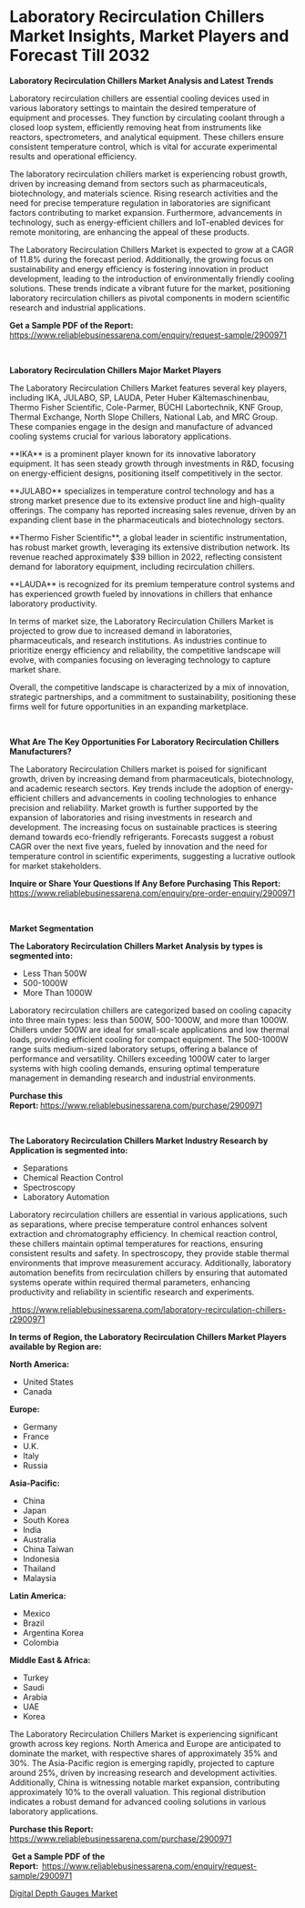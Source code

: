 <p><h1>Laboratory Recirculation Chillers Market Insights, Market Players and Forecast Till 2032</h1></p><p><strong>Laboratory Recirculation Chillers Market Analysis and Latest Trends</strong></p>
<p><p>Laboratory recirculation chillers are essential cooling devices used in various laboratory settings to maintain the desired temperature of equipment and processes. They function by circulating coolant through a closed loop system, efficiently removing heat from instruments like reactors, spectrometers, and analytical equipment. These chillers ensure consistent temperature control, which is vital for accurate experimental results and operational efficiency.</p><p>The laboratory recirculation chillers market is experiencing robust growth, driven by increasing demand from sectors such as pharmaceuticals, biotechnology, and materials science. Rising research activities and the need for precise temperature regulation in laboratories are significant factors contributing to market expansion. Furthermore, advancements in technology, such as energy-efficient chillers and IoT-enabled devices for remote monitoring, are enhancing the appeal of these products.</p><p>The Laboratory Recirculation Chillers Market is expected to grow at a CAGR of 11.8% during the forecast period. Additionally, the growing focus on sustainability and energy efficiency is fostering innovation in product development, leading to the introduction of environmentally friendly cooling solutions. These trends indicate a vibrant future for the market, positioning laboratory recirculation chillers as pivotal components in modern scientific research and industrial applications.</p></p>
<p><strong>Get a Sample PDF of the Report:&nbsp;</strong> <a href="https://www.reliablebusinessarena.com/enquiry/request-sample/2900971?utm_campaign=3562&utm_medium=2&utm_source=Github&utm_content=ia&utm_term=16032025&utm_id=laboratory-recirculation-chillers">https://www.reliablebusinessarena.com/enquiry/request-sample/2900971</a></p>
<p>&nbsp;</p>
<p><strong>Laboratory Recirculation Chillers Major Market Players</strong></p>
<p><p>The Laboratory Recirculation Chillers Market features several key players, including IKA, JULABO, SP, LAUDA, Peter Huber Kältemaschinenbau, Thermo Fisher Scientific, Cole-Parmer, BÜCHI Labortechnik, KNF Group, Thermal Exchange, North Slope Chillers, National Lab, and MRC Group. These companies engage in the design and manufacture of advanced cooling systems crucial for various laboratory applications.</p><p>**IKA** is a prominent player known for its innovative laboratory equipment. It has seen steady growth through investments in R&D, focusing on energy-efficient designs, positioning itself competitively in the sector. </p><p>**JULABO** specializes in temperature control technology and has a strong market presence due to its extensive product line and high-quality offerings. The company has reported increasing sales revenue, driven by an expanding client base in the pharmaceuticals and biotechnology sectors.</p><p>**Thermo Fisher Scientific**, a global leader in scientific instrumentation, has robust market growth, leveraging its extensive distribution network. Its revenue reached approximately $39 billion in 2022, reflecting consistent demand for laboratory equipment, including recirculation chillers.</p><p>**LAUDA** is recognized for its premium temperature control systems and has experienced growth fueled by innovations in chillers that enhance laboratory productivity.</p><p>In terms of market size, the Laboratory Recirculation Chillers Market is projected to grow due to increased demand in laboratories, pharmaceuticals, and research institutions. As industries continue to prioritize energy efficiency and reliability, the competitive landscape will evolve, with companies focusing on leveraging technology to capture market share.</p><p>Overall, the competitive landscape is characterized by a mix of innovation, strategic partnerships, and a commitment to sustainability, positioning these firms well for future opportunities in an expanding marketplace.</p></p>
<p>&nbsp;</p>
<p><strong>What Are The Key Opportunities For Laboratory Recirculation Chillers Manufacturers?</strong></p>
<p><p>The Laboratory Recirculation Chillers market is poised for significant growth, driven by increasing demand from pharmaceuticals, biotechnology, and academic research sectors. Key trends include the adoption of energy-efficient chillers and advancements in cooling technologies to enhance precision and reliability. Market growth is further supported by the expansion of laboratories and rising investments in research and development. The increasing focus on sustainable practices is steering demand towards eco-friendly refrigerants. Forecasts suggest a robust CAGR over the next five years, fueled by innovation and the need for temperature control in scientific experiments, suggesting a lucrative outlook for market stakeholders.</p></p>
<p><strong>Inquire or Share Your Questions If Any Before Purchasing This Report:</strong> <a href="https://www.reliablebusinessarena.com/enquiry/pre-order-enquiry/2900971?utm_campaign=3562&utm_medium=2&utm_source=Github&utm_content=ia&utm_term=16032025&utm_id=laboratory-recirculation-chillers">https://www.reliablebusinessarena.com/enquiry/pre-order-enquiry/2900971</a></p>
<p>&nbsp;</p>
<p><strong>Market Segmentation</strong></p>
<p><strong>The Laboratory Recirculation Chillers Market Analysis by types is segmented into:</strong></p>
<p><ul><li>Less Than 500W</li><li>500-1000W</li><li>More Than 1000W</li></ul></p>
<p><p>Laboratory recirculation chillers are categorized based on cooling capacity into three main types: less than 500W, 500-1000W, and more than 1000W. Chillers under 500W are ideal for small-scale applications and low thermal loads, providing efficient cooling for compact equipment. The 500-1000W range suits medium-sized laboratory setups, offering a balance of performance and versatility. Chillers exceeding 1000W cater to larger systems with high cooling demands, ensuring optimal temperature management in demanding research and industrial environments.</p></p>
<p><strong>Purchase this Report:&nbsp;</strong><a href="https://www.reliablebusinessarena.com/purchase/2900971?utm_campaign=3562&utm_medium=2&utm_source=Github&utm_content=ia&utm_term=16032025&utm_id=laboratory-recirculation-chillers">https://www.reliablebusinessarena.com/purchase/2900971</a></p>
<p>&nbsp;</p>
<p><strong>The Laboratory Recirculation Chillers Market Industry Research by Application is segmented into:</strong></p>
<p><ul><li>Separations</li><li>Chemical Reaction Control</li><li>Spectroscopy</li><li>Laboratory Automation</li></ul></p>
<p><p>Laboratory recirculation chillers are essential in various applications, such as separations, where precise temperature control enhances solvent extraction and chromatography efficiency. In chemical reaction control, these chillers maintain optimal temperatures for reactions, ensuring consistent results and safety. In spectroscopy, they provide stable thermal environments that improve measurement accuracy. Additionally, laboratory automation benefits from recirculation chillers by ensuring that automated systems operate within required thermal parameters, enhancing productivity and reliability in scientific research and experiments.</p></p>
<p><a href="https://www.reliablebusinessarena.com/laboratory-recirculation-chillers-r2900971?utm_campaign=3562&utm_medium=2&utm_source=Github&utm_content=ia&utm_term=16032025&utm_id=laboratory-recirculation-chillers">&nbsp;https://www.reliablebusinessarena.com/laboratory-recirculation-chillers-r2900971</a></p>
<p><strong>In terms of Region, the Laboratory Recirculation Chillers Market Players available by Region are:</strong></p>
<p>
    <p> <strong> North America: </strong>
        <ul>
            <li>United States</li>
            <li>Canada</li>
        </ul>
        </p> 
    <p> <strong> Europe: </strong>
        <ul>
            <li>Germany</li>
            <li>France</li>
            <li>U.K.</li>
            <li>Italy</li>
            <li>Russia</li>
        </ul>
        </p> 
    <p> <strong> Asia-Pacific: </strong>
        <ul>
            <li>China</li>
            <li>Japan</li>
            <li>South Korea</li>
            <li>India</li>
            <li>Australia</li>
            <li>China Taiwan</li>
            <li>Indonesia</li>
            <li>Thailand</li>
            <li>Malaysia</li>
        </ul>
        </p> 
    <p> <strong> Latin America: </strong>
        <ul>
            <li>Mexico</li>
            <li>Brazil</li>
            <li>Argentina Korea</li>
            <li>Colombia</li>
        </ul>
        </p> 
    <p> <strong> Middle East & Africa: </strong>
        <ul>
            <li>Turkey</li>
            <li>Saudi</li>
            <li>Arabia</li>
            <li>UAE</li>
            <li>Korea</li>
        </ul>
    </p>
    </p>
<p><p>The Laboratory Recirculation Chillers Market is experiencing significant growth across key regions. North America and Europe are anticipated to dominate the market, with respective shares of approximately 35% and 30%. The Asia-Pacific region is emerging rapidly, projected to capture around 25%, driven by increasing research and development activities. Additionally, China is witnessing notable market expansion, contributing approximately 10% to the overall valuation. This regional distribution indicates a robust demand for advanced cooling solutions in various laboratory applications.</p></p>
<p><strong>Purchase this Report: </strong><a href="https://www.reliablebusinessarena.com/purchase/2900971?utm_campaign=3562&utm_medium=2&utm_source=Github&utm_content=ia&utm_term=16032025&utm_id=laboratory-recirculation-chillers">https://www.reliablebusinessarena.com/purchase/2900971</a></p>
<p>&nbsp;<strong>Get a Sample PDF of the Report:&nbsp;&nbsp;</strong><a href="https://www.reliablebusinessarena.com/enquiry/request-sample/2900971?utm_campaign=3562&utm_medium=2&utm_source=Github&utm_content=ia&utm_term=16032025&utm_id=laboratory-recirculation-chillers">https://www.reliablebusinessarena.com/enquiry/request-sample/2900971</a></p>
<p><strong></strong></p>
<p><p><a href="https://github.com/iquiseeboli/Market-Research-Report-List-1/blob/main/digital-depth-gauges-market.md?utm_campaign=3562&utm_medium=2&utm_source=Github&utm_content=ia&utm_term=16032025&utm_id=laboratory-recirculation-chillers">Digital Depth Gauges Market</a></p></p>
